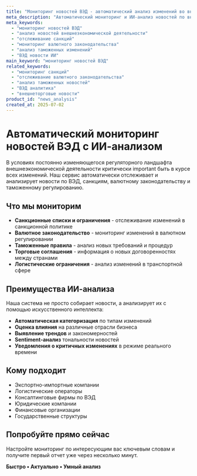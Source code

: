 ```yaml
---
title: "Мониторинг новостей ВЭД - автоматический анализ изменений во внешнеэкономической деятельности"
meta_description: "Автоматический мониторинг и ИИ-анализ новостей по внешнеэкономической деятельности. Отслеживание санкций, изменений валютного законодательства, таможенных правил."
meta_keywords:
  - "мониторинг новостей ВЭД"
  - "анализ новостей внешнеэкономической деятельности"
  - "отслеживание санкций"
  - "мониторинг валютного законодательства"
  - "анализ таможенных изменений"
  - "ВЭД новости ИИ"
main_keyword: "мониторинг новостей ВЭД"
related_keywords:
  - "мониторинг санкций"
  - "отслеживание валютного законодательства"
  - "анализ таможенных новостей"
  - "ВЭД аналитика"
  - "внешнеторговые новости"
product_id: "news_analysis"
created_at: 2025-07-02
---
```


# Автоматический мониторинг новостей ВЭД с ИИ-анализом

В условиях постоянно изменяющегося регуляторного ландшафта внешнеэкономической деятельности критически important быть в курсе всех изменений. Наш сервис автоматически отслеживает и анализирует новости по ВЭД, санкциям, валютному законодательству и таможенному регулированию.

## Что мы мониторим

- **Санкционные списки и ограничения** - отслеживание изменений в санкционной политике
- **Валютное законодательство** - мониторинг изменений в валютном регулировании
- **Таможенные правила** - анализ новых требований и процедур
- **Торговые соглашения** - информация о новых договоренностях между странами
- **Логистические ограничения** - анализ изменений в транспортной сфере

## Преимущества ИИ-анализа

Наша система не просто собирает новости, а анализирует их с помощью искусственного интеллекта:

- **Автоматическая категоризация** по типам изменений
- **Оценка влияния** на различные отрасли бизнеса  
- **Выявление трендов** и закономерностей
- **Sentiment-анализ** тональности новостей
- **Уведомления о критичных изменениях** в режиме реального времени

## Кому подходит

- Экспортно-импортные компании
- Логистические операторы
- Консалтинговые фирмы по ВЭД
- Юридические компании
- Финансовые организации
- Государственные структуры

## Попробуйте прямо сейчас

Настройте мониторинг по интересующим вас ключевым словам и получите первый отчет уже через несколько минут.

**Быстро • Актуально • Умный анализ**
